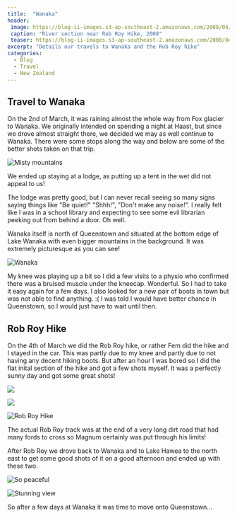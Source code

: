 ```yaml
---
title:  "Wanaka"
header:
 image: https://blog-ii-images.s3-ap-southeast-2.amazonaws.com/2008/04/IMG_6354-header.jpg
 caption: "River section near Rob Roy Hike, 2008"
 teaser: https://blog-ii-images.s3-ap-southeast-2.amazonaws.com/2008/04/IMG_6354-tn.jpg
excerpt: "Details our travels to Wanaka and the Rob Roy hike"
categories: 
  - Blog
  - Travel
  - New Zealand
---
```

## Travel to Wanaka

On the 2nd of March, it was raining almost the whole way from Fox glacier to Wanaka. We originally intended on spending a night at Haast, but since we drove almost straight there, we decided we may as well continue to Wanaka. There were some stops along the way and below are some of the better shots taken on that trip.

![Misty mountains](https://blog-ii-images.s3-ap-southeast-2.amazonaws.com/smugmug/IMG_6268.jpg)

We ended up staying at a lodge, as putting up a tent in the wet did not appeal to us!

The lodge was pretty good, but I can never recall seeing so many signs saying things like "Be quiet!" "Shhh!", "Don't make any noise!". I really felt like I was in a school library and expecting to see some evil librarian peeking out from behind a door. Oh well.

Wanaka itself is north of Queenstown and situated at the bottom edge of Lake Wanaka with even bigger mountains in the background. It was extremely picturesque as you can see!

![Wanaka](https://blog-ii-images.s3-ap-southeast-2.amazonaws.com/smugmug/IMG_6289.jpg) 

My knee was playing up a bit so I did a few visits to a physio who confirmed there was a bruised muscle under the kneecap. Wonderful. So I had to take it easy again for a few days.
I also looked for a new pair of boots in town but was not able to find anything. :( I was told I would have better chance in Queenstown, so I would just have to wait until then.

## Rob Roy Hike

On the 4th of March we did the Rob Roy hike, or rather Fem did the hike and I stayed in the car. This was partly due to my knee and partly due to not having any decent hiking boots. But after an hour I was bored so I did the flat inital section of the hike and got a few shots myself. It was a perfectly sunny day and got some great shots!

![](https://blog-ii-images.s3-ap-southeast-2.amazonaws.com/smugmug/IMG_6337.jpg)

![](https://blog-ii-images.s3-ap-southeast-2.amazonaws.com/smugmug/IMG_6344.jpg)

![Rob Roy Hike](https://blog-ii-images.s3-ap-southeast-2.amazonaws.com/smugmug/IMG_6361.jpg)

The actual Rob Roy track was at the end of a very long dirt road that had many fords to cross so Magnum certainly was put through his limits!

After Rob Roy we drove back to Wanaka and to Lake Hawea to the north east to get some good shots of it on a good afternoon and ended up with these two.

![So peaceful](https://blog-ii-images.s3-ap-southeast-2.amazonaws.com/smugmug/IMG_6417.jpg)

![Stunning view](https://blog-ii-images.s3-ap-southeast-2.amazonaws.com/smugmug/IMG_6423.jpg)

So after a few days at Wanaka it was time to move onto Queenstown...
